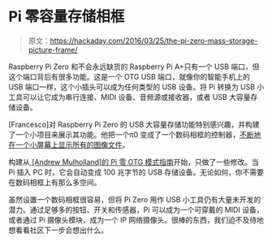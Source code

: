 # Pi 零容量存储相框

> 原文：<https://hackaday.com/2016/03/25/the-pi-zero-mass-storage-picture-frame/>

Raspberry Pi Zero 和不会永远缺货的 Raspberry Pi A+只有一个 USB 端口，但这个端口背后有很多功能。这是一个 OTG USB 端口，就像你的智能手机上的 USB 端口一样，这个小插头可以成为任何类型的 USB 设备。将 Pi 转换为 USB 小工具可以让它成为串行连接、MIDI 设备、音频源或接收器，或者 USB 大容量存储设备。

[Francesco]对 Raspberry Pi Zero 的 USB 大容量存储功能特别感兴趣，并构建了一个小项目来展示其功能。他把一个π0 变成了一个数码相框的控制器，[不断地在一个小屏幕上显示所有的图像文件](http://garagetech.tips/pizero-on-digital-frame/)。

构建从[ [Andrew Mulholland]的 Pi 零 OTG 模式指南](https://gist.github.com/gbaman/4c1345c0c4d6d82149d4)开始，只做了一些修改。当 Pi 插入 PC 时，它会自动变成 100 兆字节的 USB 存储设备。无论如何，你不需要在数码相框上有那么多空间。

虽然设置一个数码相框很容易，但将 Pi Zero 用作 USB 小工具仍有大量未开发的潜力。通过足够多的按钮、开关和传感器，Pi 可以成为一个可穿戴的 MIDI 设备，或者通过 Pi 摄像头模块，成为一个 IP 网络摄像头。很棒的东西，我们迫不及待地想看看社区下一步会想出什么。